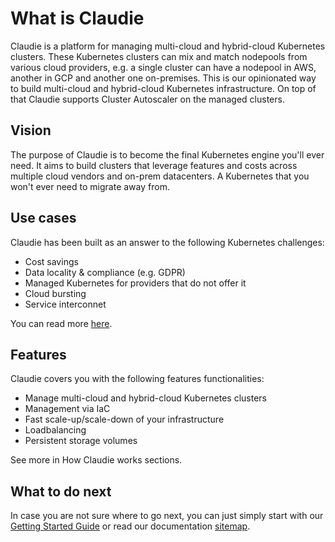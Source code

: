 # What is Claudie

Claudie is a platform for managing multi-cloud and hybrid-cloud Kubernetes clusters. These Kubernetes clusters can mix and match nodepools from various cloud providers, e.g. a single cluster can have a nodepool in AWS, another in GCP and another one on-premises. This is our opinionated way to build multi-cloud and hybrid-cloud Kubernetes infrastructure. On top of that Claudie supports Cluster Autoscaler on the managed clusters.

## Vision

The purpose of Claudie is to become the final Kubernetes engine you'll ever need. It aims to build clusters that leverage features and costs across multiple cloud vendors and on-prem datacenters. A Kubernetes that you won't ever need to migrate away from.

## Use cases

Claudie has been built as an answer to the following Kubernetes challenges:

* Cost savings
* Data locality & compliance (e.g. GDPR)
* Managed Kubernetes for providers that do not offer it
* Cloud bursting
* Service interconnet

You can read more [here](./use-cases/use-cases.md).

## Features

Claudie covers you with the following features functionalities:

* Manage multi-cloud and hybrid-cloud Kubernetes clusters
* Management via IaC
* Fast scale-up/scale-down of your infrastructure
* Loadbalancing
* Persistent storage volumes

See more in How Claudie works sections.

## What to do next

In case you are not sure where to go next, you can just simply start with our [Getting Started Guide](./getting-started/get-started-using-claudie.md) or read our documentation [sitemap](./sitemap/sitemap.md).
